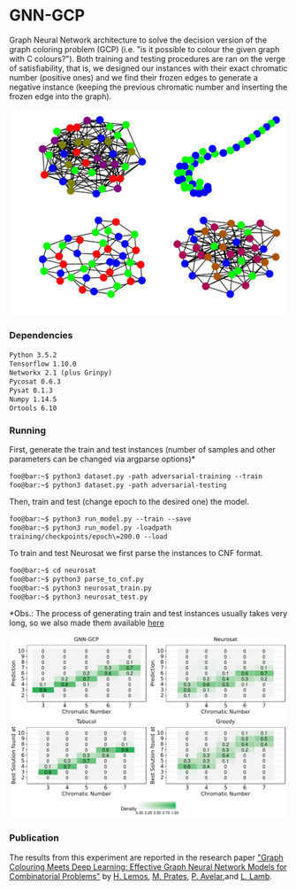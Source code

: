 # GNN-GCP
Graph Neural Network architecture to solve the decision version of the graph coloring problem (GCP) (i.e. "is it possible
to colour the given graph with C colours?"). Both training and testing procedures are ran on the verge of satisfiability, that is,
we designed our instances with their exact chromatic number (positive ones) and we find their frozen edges to generate a negative
instance (keeping the previous chromatic number and inserting the frozen edge into the graph).

![](/figures/instances.png)

### Dependencies
```
Python 3.5.2
Tensorflow 1.10.0
Networkx 2.1 (plus Grinpy)
Pycosat 0.6.3
Pysat 0.1.3
Numpy 1.14.5
Ortools 6.10

```
### Running
First, generate the train and test instances (number of samples and other parameters can be changed via argparse options)*
```console
foo@bar:~$ python3 dataset.py -path adversarial-training --train
foo@bar:~$ python3 dataset.py -path adversarial-testing
```
Then, train and test (change epoch to the desired one) the model. 
```console
foo@bar:~$ python3 run_model.py --train --save
foo@bar:~$ python3 run_model.py -loadpath training/checkpoints/epoch\=200.0 --load
```

To train and test Neurosat we first parse the instances to CNF format. 
```console
foo@bar:~$ cd neurosat
foo@bar:~$ python3 parse_to_cnf.py
foo@bar:~$ python3 neurosat_train.py
foo@bar:~$ python3 neurosat_test.py
```

*Obs.: The process of generating train and test instances usually takes very long, so we also made them available [here](https://drive.google.com/open?id=1wu_pgoaWxUAkselmwoXy8DlrMmbpTavM)

![](/figures/heatmap_new.png)

### Publication
The results from this experiment are reported in the research paper ["Graph Colouring Meets Deep Learning: Effective Graph Neural Network Models for Combinatorial Problems"](https://arxiv.org/abs/1903.04598) by [H. Lemos](http://dblp.org/pers/hd/l/Lemos:Henrique), [M. Prates](http://dblp.org/pers/hd/p/Prates:Marcelo_O=_R=), [P. Avelar](http://dblp.org/pers/hd/a/Avelar:Pedro_H=_C=),and [L. Lamb](http://dblp.org/pers/hd/l/Lamb:Lu=iacute=s_C=).
